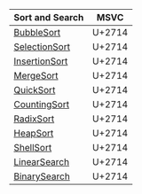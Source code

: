 | Sort and Search | MSVC |
| --- | --- |
| [BubbleSort](/Algorithms/BubbleSort) | U+2714 |
| [SelectionSort](/Algorithms/SelectionSort) | U+2714 |
| [InsertionSort](/Algorithms/InsertionSort) | U+2714 |
| [MergeSort](/Algorithms/MergeSort) | U+2714 |
| [QuickSort](/Algorithms/QuickSort) | U+2714 |
| [CountingSort](/Algorithms/CountingSort) | U+2714 |
| [RadixSort](/Algorithms/RadixSort) | U+2714 |
| [HeapSort](/Algorithms/HeapSort) | U+2714 |
| [ShellSort](/Algorithms/ShellSort) | U+2714 |
| [LinearSearch](/Algorithms/LinearSearch) | U+2714 |
| [BinarySearch](/Algorithms/BinarySearch) | U+2714 |
